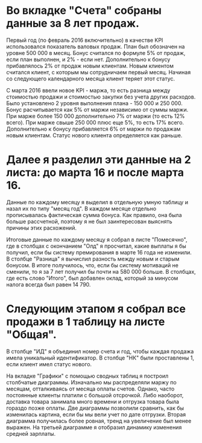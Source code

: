 # Во вкладке "Счета" собраны данные за 8 лет продаж.

Первый год (по февраль 2016 включительно) в качестве KPI использовался показатель валовых продаж.
План был обозначен на уровне 500 000 в месяц.
Бонус считался по формуле 5% от продаж, если план выполнен, и 2% - если нет. Дополнительно к бонусу прибавлялось 2% от продаж новым клиентам.
Новым клиентом считался клиент, с которым мы сотрудничаем первый месяц. Начиная со следующего календарного месяца клиент теряет этот статус.

С марта 2016 ввели новое KPI - маржа, то есть разница между стоимостью продажи и стоимостью закупки без учета других расходов.
Было установлено 2 уровня выполнения плана - 150 000 и 250 000.
Бонус расчитывается как 5% от маржи независимо от суммы маржи. При марже более 150 000 дополнительно 7% от маржи (то есть 12% всего).
При марже свыше 250 000 плюс еще 5%, то есть 17% всего. Дополнительно к бонусу прибавляется 6% от маржи по продажам новым клиентам.
Статус нового клиента определяется как раньше.

# Далее я разделил эти данные на 2 листа: до марта 16 и после марта 16. 
Данные по каждому месяцу я выделил в отдельную умную таблицу и назал их по типу "месяц год".
В каждом месяце отдельно прописывалась фактическая сумма бонуса. Как правило, она была больше рассчетной, поэтому я не был заинтересован выяснять причины этих расхожений.

Итоговые данные по каждому месяцу я собрал в листе "Помесячно", где в столбцах с окончанием "Олд" я просчитал, 
какие выплаты я бы получил, если бы систему премирования в марте 16 года не изменили. В столбце "Разница" я вычислил разность между новым и старым бонусом.
В итоге получилось, что, если бы систему мотиваций не сменили, то я за 7 лет получил бы почти на 580 000 больше.
В столбцах, где есть слово "Итого", был добавлен оклад, который за минусом налога всегда был равен 14 790.

# Следующим этапом я собрал все продажи в 1 таблицу на листе "Общая". 
В столбце "ИД" я объединил номер счета и год, чтобы каждая продажа имела уникальный идентификатор. В столбце "НК" были проставлены 1, если клиент имел статус нового.

На вкладке "Графики" с помощью сводных таблиц я построил столбчатые диаграммы.
Изначально мы распределяли маржу по месяцам, отталкиваясь от месяца оплаты счетов.
Однако, часто постоянные клиенты платили с большой отсрочкой. Либо наоборот, доставка товара занимала много времени и отгрузка товара была гораздо позже оплаты.
Две диаграммы позволили сравнить, как бы изменилась картина, если бы мы вели учет по дате отгрузки.
Вторая диаграмма получилась более ровная, тренд на увеличение был менее выражен.
На третьей диаграмме я отобразил динамику изменения средней зарплаты.
